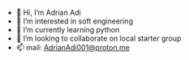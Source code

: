 - 👋 Hi, I’m Adrian Adi
- 👀 I’m interested in soft engineering
- 🌱 I’m currently learning python
- 💞️ I’m looking to collaborate on local starter group
- 📫 mail: AdrianAdi001@proton.me

<!---
Briechuang/Briechuang is a ✨ special ✨ repository because its `README.md` (this file) appears on your GitHub profile.
You can click the Preview link to take a look at your changes.
--->
